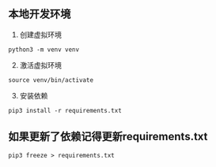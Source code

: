 ## 本地开发环境
1. 创建虚拟环境
```shell
python3 -m venv venv
```
2. 激活虚拟环境
```shell
source venv/bin/activate
```
3. 安装依赖
```shell
pip3 install -r requirements.txt
```

## 如果更新了依赖记得更新requirements.txt

```shell
pip3 freeze > requirements.txt
```